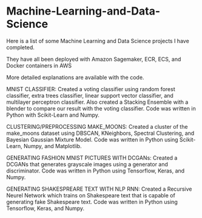 # Machine-Learning-and-Data-Science

Here is a list of some Machine Learning and Data Science projects I have completed.

They have all been deployed with Amazon Sagemaker, ECR, ECS, and Docker containers in AWS

More detailed explanations are available with the code.


MNIST CLASSIFIER:
Created a voting classifier using random forest classifier, extra trees classifier, linear support vector classifier, and multilayer perceptron classifier.
Also created a Stacking Ensemble with a blender to compare our result with the voting classifier.
Code was written in Python with Scikit-Learn and Numpy.


CLUSTERING/PREPROCESSING MAKE_MOONS:
Created a cluster of the make_moons dataset using DBSCAN, KNeighbors, Spectral Clustering, and Bayesian Gaussian Mixture Model.
Code was written in Python using Scikit-Learn, Numpy, and Matplotlib.


GENERATING FASHION MNIST PICTURES WITH DCGANs:
Created a DCGANs that generates grayscale images using a generator and discriminator.
Code was written in Python using Tensorflow, Keras, and Numpy.


GENERATING SHAKESPREARE TEXT WITH NLP RNN:
Created a Recursive Neurel Network which trains on Shakespeare text that is capable of generating fake Shakespeare text.
Code was written in Python using Tensorflow, Keras, and Numpy.
